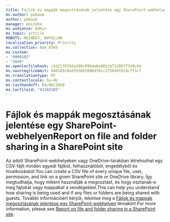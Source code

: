 ```yaml
---
title: Fájlok és mappák megosztásának jelentése egy SharePoint-webhelyen
ms.author: pebaum
author: pebaum
manager: mnirkhe
ms.audience: Admin
ms.topic: article
ROBOTS: NOINDEX, NOFOLLOW
localization_priority: Priority
ms.collection: Adm_O365
ms.custom:
- "9000192"
- "3049"
ms.openlocfilehash: c1d21fb59da298c99bda8a685cb7128077349c6d
ms.sourcegitcommit: 940169c0edf638b5086d70cc275049f01dcff3cf
ms.translationtype: HT
ms.contentlocale: hu-HU
ms.lasthandoff: 04/08/2020
ms.locfileid: "43182585"
---
```

# <a name="report-on-file-and-folder-sharing-in-a-sharepoint-site"></a><span data-ttu-id="d81bf-102">Fájlok és mappák megosztásának jelentése egy SharePoint-webhelyen</span><span class="sxs-lookup"><span data-stu-id="d81bf-102">Report on file and folder sharing in a SharePoint site</span></span>

<span data-ttu-id="d81bf-103">Az adott SharePoint-webhelyeken vagy OneDrive-tárakban létrehozhat egy CSV-fájlt minden egyedi fájlból, felhasználóból, engedélyből és hivatkozásból.</span><span class="sxs-lookup"><span data-stu-id="d81bf-103">You can create a CSV file of every unique file, user, permission, and link on a given SharePoint site or OneDrive library.</span></span> <span data-ttu-id="d81bf-104">Így megtudhatja, hogy miként használják a megosztást, és hogy osztanak-e meg fájlokat vagy mappákat a vendégekkel.</span><span class="sxs-lookup"><span data-stu-id="d81bf-104">This can help you understand how sharing is being used and if any files or folders are being shared with guests.</span></span> <span data-ttu-id="d81bf-105">További információért kérjük, tekintse meg a [Fájlok és mappák megosztásának jelentése egy SharePoint-webhelyen](https://docs.microsoft.com/sharepoint/sharing-reports) témakört.</span><span class="sxs-lookup"><span data-stu-id="d81bf-105">For more information, please see [Report on file and folder sharing in a SharePoint site](https://docs.microsoft.com/sharepoint/sharing-reports).</span></span>
